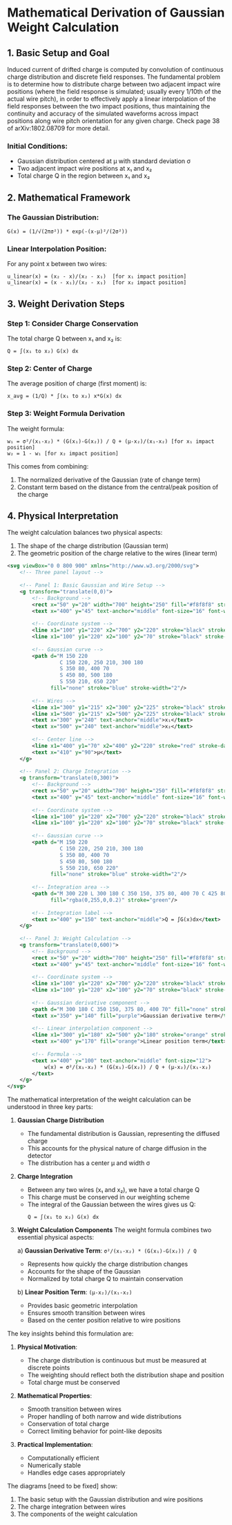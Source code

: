 # Mathematical Derivation of Gaussian Weight Calculation

## 1. Basic Setup and Goal

Induced current of drifted charge is computed by convolution of continuous charge distribution and discrete field responses. 
The fundamental problem is to determine how to distribute charge between two adjacent impact wire positions (where the field response is simulated; usually every 1/10th of the actual wire pitch), in order to effectively apply a linear interpolation of the field responses between the two impact positions, thus maintaining the continuity and accuracy of the simulated waveforms across impact positions along wire pitch orientation for any given charge. 
Check page 38 of arXiv:1802.08709 for more detail.

### Initial Conditions:
- Gaussian distribution centered at μ with standard deviation σ
- Two adjacent impact wire positions at x₁ and x₂
- Total charge Q in the region between x₁ and x₂

## 2. Mathematical Framework

### The Gaussian Distribution:
```
G(x) = (1/√(2πσ²)) * exp(-(x-μ)²/(2σ²))
```

### Linear Interpolation Position:
For any point x between two wires:
```
u_linear(x) = (x₂ - x)/(x₂ - x₁)  [for x₁ impact position]
u_linear(x) = (x - x₁)/(x₂ - x₁)  [for x₂ impact position]
```

## 3. Weight Derivation Steps

### Step 1: Consider Charge Conservation
The total charge Q between x₁ and x₂ is:
```
Q = ∫(x₁ to x₂) G(x) dx
```

### Step 2: Center of Charge
The average position of charge (first moment) is:
```
x_avg = (1/Q) * ∫(x₁ to x₂) x*G(x) dx
```

### Step 3: Weight Formula Derivation
The weight formula:
```
w₁ = σ²/(x₁-x₂) * (G(x₁)-G(x₂)) / Q + (μ-x₂)/(x₁-x₂) [for x₁ impact position]
w₂ = 1 - w₁ [for x₂ impact position]
```

This comes from combining:
1. The normalized derivative of the Gaussian (rate of change term)
2. Constant term based on the distance from the central/peak position of the charge

## 4. Physical Interpretation

The weight calculation balances two physical aspects:
1. The shape of the charge distribution (Gaussian term)
2. The geometric position of the charge relative to the wires (linear term)


```svg
<svg viewBox="0 0 800 900" xmlns="http://www.w3.org/2000/svg">
    <!-- Three panel layout -->
    
    <!-- Panel 1: Basic Gaussian and Wire Setup -->
    <g transform="translate(0,0)">
        <!-- Background -->
        <rect x="50" y="20" width="700" height="250" fill="#f8f8f8" stroke="#ccc"/>
        <text x="400" y="45" text-anchor="middle" font-size="16" font-weight="bold">1. Basic Setup</text>
        
        <!-- Coordinate system -->
        <line x1="100" y1="220" x2="700" y2="220" stroke="black" stroke-width="2"/>
        <line x1="100" y1="220" x2="100" y2="70" stroke="black" stroke-width="2"/>
        
        <!-- Gaussian curve -->
        <path d="M 150 220 
                 C 150 220, 250 210, 300 180 
                 S 350 80, 400 70
                 S 450 80, 500 180
                 S 550 210, 650 220" 
              fill="none" stroke="blue" stroke-width="2"/>
        
        <!-- Wires -->
        <line x1="300" y1="215" x2="300" y2="225" stroke="black" stroke-width="3"/>
        <line x1="500" y1="215" x2="500" y2="225" stroke="black" stroke-width="3"/>
        <text x="300" y="240" text-anchor="middle">x₁</text>
        <text x="500" y="240" text-anchor="middle">x₂</text>
        
        <!-- Center line -->
        <line x1="400" y1="70" x2="400" y2="220" stroke="red" stroke-dasharray="5,5"/>
        <text x="410" y="90">μ</text>
    </g>
    
    <!-- Panel 2: Charge Integration -->
    <g transform="translate(0,300)">
        <!-- Background -->
        <rect x="50" y="20" width="700" height="250" fill="#f8f8f8" stroke="#ccc"/>
        <text x="400" y="45" text-anchor="middle" font-size="16" font-weight="bold">2. Charge Integration</text>
        
        <!-- Coordinate system -->
        <line x1="100" y1="220" x2="700" y2="220" stroke="black" stroke-width="2"/>
        <line x1="100" y1="220" x2="100" y2="70" stroke="black" stroke-width="2"/>
        
        <!-- Gaussian curve -->
        <path d="M 150 220 
                 C 150 220, 250 210, 300 180 
                 S 350 80, 400 70
                 S 450 80, 500 180
                 S 550 210, 650 220" 
              fill="none" stroke="blue" stroke-width="2"/>
        
        <!-- Integration area -->
        <path d="M 300 220 L 300 180 C 350 150, 375 80, 400 70 C 425 80, 450 150, 500 180 L 500 220 Z" 
              fill="rgba(0,255,0,0.2)" stroke="green"/>
        
        <!-- Integration label -->
        <text x="400" y="150" text-anchor="middle">Q = ∫G(x)dx</text>
    </g>
    
    <!-- Panel 3: Weight Calculation -->
    <g transform="translate(0,600)">
        <!-- Background -->
        <rect x="50" y="20" width="700" height="250" fill="#f8f8f8" stroke="#ccc"/>
        <text x="400" y="45" text-anchor="middle" font-size="16" font-weight="bold">3. Weight Components</text>
        
        <!-- Coordinate system -->
        <line x1="100" y1="220" x2="700" y2="220" stroke="black" stroke-width="2"/>
        <line x1="100" y1="220" x2="100" y2="70" stroke="black" stroke-width="2"/>
        
        <!-- Gaussian derivative component -->
        <path d="M 300 180 C 350 150, 375 80, 400 70" fill="none" stroke="purple" stroke-width="2"/>
        <text x="350" y="140" fill="purple">Gaussian derivative term</text>
        
        <!-- Linear interpolation component -->
        <line x1="300" y1="180" x2="500" y2="180" stroke="orange" stroke-width="2"/>
        <text x="400" y="170" fill="orange">Linear position term</text>
        
        <!-- Formula -->
        <text x="400" y="100" text-anchor="middle" font-size="12">
            w(x) = σ²/(x₁-x₂) * (G(x₁)-G(x₂)) / Q + (μ-x₂)/(x₁-x₂)
        </text>
    </g>
</svg>

```

The mathematical interpretation of the weight calculation can be understood in three key parts:

1. **Gaussian Charge Distribution**
   - The fundamental distribution is Gaussian, representing the diffused charge
   - This accounts for the physical nature of charge diffusion in the detector
   - The distribution has a center μ and width σ

2. **Charge Integration**
   - Between any two wires (x₁ and x₂), we have a total charge Q
   - This charge must be conserved in our weighting scheme
   - The integral of the Gaussian between the wires gives us Q:
     ```
     Q = ∫(x₁ to x₂) G(x) dx
     ```

3. **Weight Calculation Components**
   The weight formula combines two essential physical aspects:

   a) **Gaussian Derivative Term**: `σ²/(x₁-x₂) * (G(x₁)-G(x₂)) / Q`
      - Represents how quickly the charge distribution changes
      - Accounts for the shape of the Gaussian
      - Normalized by total charge Q to maintain conservation

   b) **Linear Position Term**: `(μ-x₂)/(x₁-x₂)`
      - Provides basic geometric interpolation
      - Ensures smooth transition between wires
      - Based on the center position relative to wire positions

The key insights behind this formulation are:

1. **Physical Motivation**:
   - The charge distribution is continuous but must be measured at discrete points
   - The weighting should reflect both the distribution shape and position
   - Total charge must be conserved

2. **Mathematical Properties**:
   - Smooth transition between wires
   - Proper handling of both narrow and wide distributions
   - Conservation of total charge
   - Correct limiting behavior for point-like deposits

3. **Practical Implementation**:
   - Computationally efficient
   - Numerically stable
   - Handles edge cases appropriately

The diagrams [need to be fixed] show:
1. The basic setup with the Gaussian distribution and wire positions
2. The charge integration between wires
3. The components of the weight calculation

